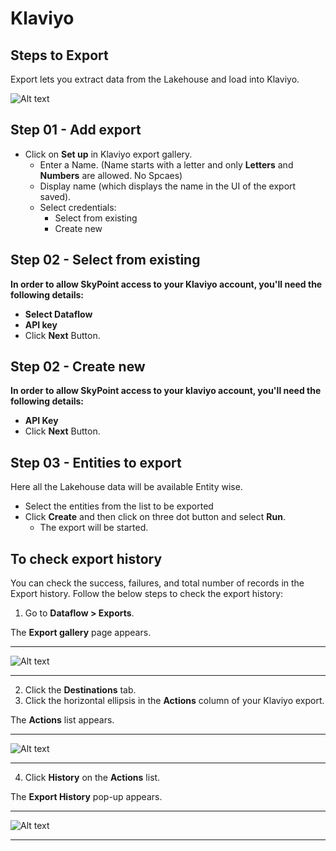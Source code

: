 # Klaviyo

## Steps to Export
Export lets you extract data from the Lakehouse and load into Klaviyo.

![Alt text](https://github.com/skypointcloud/platform/blob/master/docs/doc_snippets/Klaviyo_Export.PNG?raw=true)

## Step 01 - Add export

- Click on **Set up** in Klaviyo export gallery.
    - Enter a Name. (Name starts with a letter and only **Letters** and **Numbers** are allowed. No Spcaes)
    - Display name (which displays the name in the UI of the export saved).
    - Select credentials:
      - Select from existing
      - Create new

## Step 02 - Select from existing
**In order to allow SkyPoint access to your Klaviyo account, you'll need the following details:**
- **Select Dataflow**
- **API key**
- Click **Next** Button.

## Step 02 - Create new
**In order to allow SkyPoint access to your klaviyo account, you'll need the following details:**
- **API Key** 
- Click **Next** Button.

## Step 03 - Entities to export
Here all the Lakehouse data will be available Entity wise.
- Select the entities from the list to be exported
- Click **Create** and then click on three dot button and select **Run**.
    - The export will be started.


## To check export history
You can check the success, failures, and total number of records in the Export history. Follow the below steps to check the export history:
1. Go to **Dataflow > Exports**.


The **Export gallery** page appears.

---
![Alt text](https://github.com/skypointcloud/platform/blob/develop/docs/doc_snippets/Klaviyo_Exportgallery.png?raw=true)  

---

2. Click the **Destinations** tab.
3. Click the horizontal ellipsis in the **Actions** column of your Klaviyo export.

The **Actions** list appears.

---
![Alt text](https://github.com/skypointcloud/platform/blob/develop/docs/doc_snippets/Klaviyo_Exportlist.png?raw=true)  

---

4. Click **History** on the **Actions** list.

The **Export History** pop-up appears.

---
![Alt text](https://github.com/skypointcloud/platform/blob/master/docs/doc_snippets/Klaviyo_Exporthistory.png?raw=true)  

---

